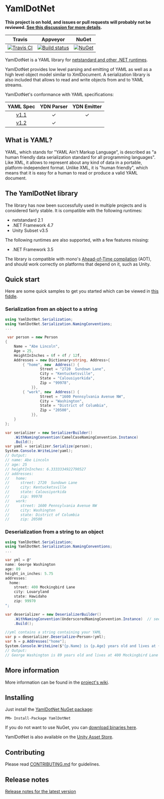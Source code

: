 # YamlDotNet

**This project is on hold, and issues or pull requests will probably not be reviewed. [See this discussion for more details](https://github.com/aaubry/YamlDotNet/discussions/689).**


| Travis | Appveyor | NuGet |
|--------|----------|-------|
|[![Travis CI](https://travis-ci.org/aaubry/YamlDotNet.svg?branch=master)](https://travis-ci.org/aaubry/YamlDotNet/builds#)|[![Build status](https://ci.appveyor.com/api/projects/status/github/aaubry/yamldotnet?svg=true)](https://ci.appveyor.com/project/aaubry/yamldotnet/branch/master)|  [![NuGet](https://img.shields.io/nuget/v/YamlDotNet.svg)](https://www.nuget.org/packages/YamlDotNet/)


YamlDotNet is a YAML library for [netstandard and other .NET runtimes](#the-yamldotnet-library).

YamlDotNet provides low level parsing and emitting of YAML as well as a high level object model similar to XmlDocument. A serialization library is also included that allows to read and write objects from and to YAML streams.

YamlDotNet's conformance with YAML specifications:

|            YAML Spec                | YDN Parser | YDN Emitter |
|:-----------------------------------:|:----------:|:-----------:|
|  [v1.1](https://yaml.org/spec/1.1/)  |     ✓      |      ✓      |
|  [v1.2](https://yaml.org/spec/1.2/spec.html)  |     ✓      |             |


## What is YAML?

YAML, which stands for "YAML Ain't Markup Language", is described as "a human friendly data serialization standard for all programming languages". Like XML, it allows to represent about any kind of data in a portable, platform-independent format. Unlike XML, it is "human friendly", which means that it is easy for a human to read or produce a valid YAML document.

## The YamlDotNet library

The library has now been successfully used in multiple projects and is considered fairly stable. It is compatible with the following runtimes:

* netstandard 2.1
* .NET Framework 4.7
* Unity Subset v3.5

The following runtimes are also supported, with a few features missing:

* .NET Framework 3.5

The library is compatible with mono's [Ahead-of-Time compilation](https://www.mono-project.com/docs/advanced/aot/) (AOT), and should work correctly on platforms that depend on it, such as Unity.

## Quick start

Here are some quick samples to get you started which can be viewed in [this fiddle](https://dotnetfiddle.net/CQ7ZKi).

### Serialization from an object to a string

```c#
using YamlDotNet.Serialization;
using YamlDotNet.Serialization.NamingConventions;
...

 var person = new Person
{
    Name = "Abe Lincoln",
    Age = 25,
    HeightInInches = 6f + 4f / 12f,
    Addresses = new Dictionary<string, Address>{
        { "home", new  Address() {
                Street = "2720  Sundown Lane",
                City = "Kentucketsville",
                State = "Calousiyorkida",
                Zip = "99978",
            }},
        { "work", new  Address() {
                Street = "1600 Pennsylvania Avenue NW",
                City = "Washington",
                State = "District of Columbia",
                Zip = "20500",
            }},
    }
};

var serializer = new SerializerBuilder()
    .WithNamingConvention(CamelCaseNamingConvention.Instance)
    .Build();
var yaml = serializer.Serialize(person);
System.Console.WriteLine(yaml);
// Output: 
// name: Abe Lincoln
// age: 25
// heightInInches: 6.3333334922790527
// addresses:
//   home:
//     street: 2720  Sundown Lane
//     city: Kentucketsville
//     state: Calousiyorkida
//     zip: 99978
//   work:
//     street: 1600 Pennsylvania Avenue NW
//     city: Washington
//     state: District of Columbia
//     zip: 20500
```

### Deserialization from a string to an object

```c#
using YamlDotNet.Serialization;
using YamlDotNet.Serialization.NamingConventions;
...

var yml = @"
name: George Washington
age: 89
height_in_inches: 5.75
addresses:
  home:
    street: 400 Mockingbird Lane
    city: Louaryland
    state: Hawidaho
    zip: 99970
";

var deserializer = new DeserializerBuilder()
    .WithNamingConvention(UnderscoredNamingConvention.Instance)  // see height_in_inches in sample yml 
    .Build();

//yml contains a string containing your YAML
var p = deserializer.Deserialize<Person>(yml);
var h = p.Addresses["home"];
System.Console.WriteLine($"{p.Name} is {p.Age} years old and lives at {h.Street} in {h.City}, {h.State}.");
// Output:
// George Washington is 89 years old and lives at 400 Mockingbird Lane in Louaryland, Hawidaho.
```

## More information

More information can be found in the [project's wiki](https://github.com/aaubry/YamlDotNet/wiki).

## Installing

Just install the [YamlDotNet NuGet package](http://www.nuget.org/packages/YamlDotNet/):

```
PM> Install-Package YamlDotNet
```

If you do not want to use NuGet, you can [download binaries here](https://ci.appveyor.com/project/aaubry/yamldotnet).

YamlDotNet is also available on the [Unity Asset Store](https://assetstore.unity.com/packages/tools/integration/yamldotnet-for-unity-36292).

## Contributing

Please read [CONTRIBUTING.md](CONTRIBUTING.md) for guidelines.

## Release notes

[Release notes for the latest version](RELEASE_NOTES.md)
